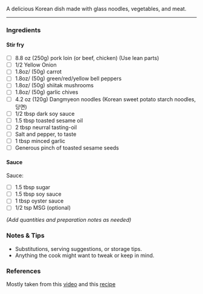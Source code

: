 <!--title:🇰🇷 Japchae -->

A delicious Korean dish made with glass noodles, vegetables, and meat.

---

### Ingredients

#### Stir fry

- [ ] 8.8 oz (250g) pork loin (or beef, chicken) (Use lean parts)
- [ ] 1/2 Yellow Onion
- [ ] 1.8oz/ (50g) carrot
- [ ] 1.8oz/ (50g) green/red/yellow bell peppers
- [ ] 1.8oz/ (50g) shiitak mushrooms
- [ ] 1.8oz/ (50g) garlic chives
- [ ] 4.2 oz (120g) Dangmyeon noodles (Korean sweet potato starch noodles, 당면)
- [ ] 1/2 tbsp dark soy sauce
- [ ] 1.5 tbsp toasted sesame oil
- [ ] 2 tbsp neurral tasting-oil
- [ ] Salt and pepper, to taste
- [ ] 1 tbsp minced garlic
- [ ] Generous pinch of toasted sesame seeds

#### Sauce

Sauce:

- [ ] 1.5 tbsp sugar
- [ ] 1.5 tbsp soy sauce
- [ ] 1 tbsp oyster sauce
- [ ] 1/2 tsp MSG (optional)

*(Add quantities and preparation notes as needed)*

<!-- ---

### Steps

#### Step 1: [Name of Step]

Describe what to do in this step. Include cooking times, temperatures, and any tips.

#### Step 2: [Name of Step]

Explain the next stage of preparation or cooking.

#### Step 3: [Name of Step or Optional]

Add more steps as needed. Optional steps can go here too.

--- -->

### Notes & Tips

- Substitutions, serving suggestions, or storage tips.
- Anything the cook might want to tweak or keep in mind.

### References

Mostly taken from this [video](https://www.youtube.com/watch?v=JTn1Dd2nkx8) and this [recipe](https://aaronandclaire.com/15-minute-easy-japchae-recipe-korean-glass-noodles/)
